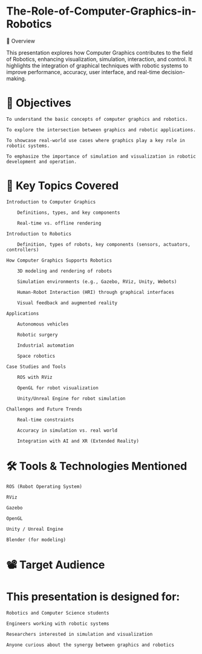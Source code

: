# The-Role-of-Computer-Graphics-in-Robotics

📌 Overview

This presentation explores how Computer Graphics contributes to the field of Robotics, enhancing visualization, simulation, interaction, and control. It highlights the integration of graphical techniques with robotic systems to improve performance, accuracy, user interface, and real-time decision-making.
# 🎯 Objectives

    To understand the basic concepts of computer graphics and robotics.

    To explore the intersection between graphics and robotic applications.

    To showcase real-world use cases where graphics play a key role in robotic systems.

    To emphasize the importance of simulation and visualization in robotic development and operation.

# 🧠 Key Topics Covered

    Introduction to Computer Graphics

        Definitions, types, and key components

        Real-time vs. offline rendering

    Introduction to Robotics

        Definition, types of robots, key components (sensors, actuators, controllers)

    How Computer Graphics Supports Robotics

        3D modeling and rendering of robots

        Simulation environments (e.g., Gazebo, RViz, Unity, Webots)

        Human-Robot Interaction (HRI) through graphical interfaces

        Visual feedback and augmented reality

    Applications

        Autonomous vehicles

        Robotic surgery

        Industrial automation

        Space robotics

    Case Studies and Tools

        ROS with RViz

        OpenGL for robot visualization

        Unity/Unreal Engine for robot simulation

    Challenges and Future Trends

        Real-time constraints

        Accuracy in simulation vs. real world

        Integration with AI and XR (Extended Reality)

# 🛠 Tools & Technologies Mentioned

    ROS (Robot Operating System)

    RViz

    Gazebo

    OpenGL

    Unity / Unreal Engine

    Blender (for modeling)

# 📽️ Target Audience

# This presentation is designed for:

    Robotics and Computer Science students

    Engineers working with robotic systems

    Researchers interested in simulation and visualization

    Anyone curious about the synergy between graphics and robotics
